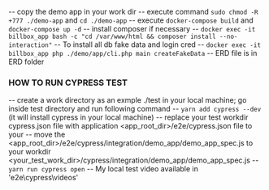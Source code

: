 -- copy the demo app in your work dir 
-- execute command `sudo chmod -R +777 ./demo-app` and `cd ./demo-app`
-- execute `docker-compose build` and `docker-compose up -d`
-- install composer if necessary 
-- `docker exec -it billbox_app bash -c "cd /var/www/html && composer install --no-interaction"`
-- To install all db fake data and login cred 
-- `docker exec -it billbox_app php ./demo/app/cli.php main createFakeData`
-- ERD file is in ERD folder 
  

### HOW TO RUN CYPRESS TEST ###
-- create a work directory as an exmple ./test in your local machine; go inside test directory and run following command
-- `yarn add cypress --dev` (it will install cypress in your local machine)
-- replace your test workdir cypress.json file with application  <app_root_dir>/e2e/cypress.json file to your 
-- move the <app_root_dir>/e2e/cypress/integration/demo_app/demo_app_spec.js to your workdir <your_test_work_dir>/cypress/integration/demo_app/demo_app_spec.js 
-- `yarn run cypress open`
-- My local test video available in 'e2e\cypress\videos\'